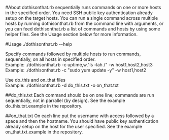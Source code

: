 #About 
dothisonthat.rb sequentially runs commands on one or more hosts in the specified order.  You need SSH public key authentication already setup on the target hosts.  You can run a single command across multiple hosts by running dothisonthat.rb from the command line with arguments, or you can feed dothisonthat.rb a list of commands and hosts by using some helper files.  See the Usage section below for more information.

#Usage
./dothisonthat.rb --help<p>

Specify commands followed by multiple hosts to run commands, sequentially, on all hosts in specified order.<br>
Example: ./dothisonthat.rb -c uptime,w,"ls -lah /" -w host1,host2,host3<br>
Example: ./dothisonthat.rb -c "sudo yum update -y" -w host1,host2<br>

Use do_this and on_that files<br>
Example: ./dothisonthat.rb -d do_this.txt -o on_that.txt<br>

##do_this.txt
Each command should be on one line; commands are run sequentially, not in parrallel (by design).  See the example do_this.txt.example in the repository.

##on_that.txt
On each line put the username with access followed by a space and then the hostname.  You should have public key authentication already setup on the host for the user specified.  See the example on_that.txt.example in the repository.
